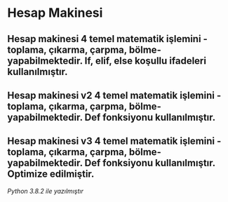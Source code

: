# Hesap Makinesi

## Hesap makinesi 4 temel matematik işlemini -toplama, çıkarma, çarpma, bölme- yapabilmektedir. If, elif, else koşullu ifadeleri kullanılmıştır.

## Hesap makinesi v2 4 temel matematik işlemini -toplama, çıkarma, çarpma, bölme- yapabilmektedir. Def fonksiyonu kullanılmıştır.

## Hesap makinesi v3 4 temel matematik işlemini -toplama, çıkarma, çarpma, bölme- yapabilmektedir. Def fonksiyonu kullanılmıştır. Optimize edilmiştir.

*Python 3.8.2 ile yazılmıştır*
